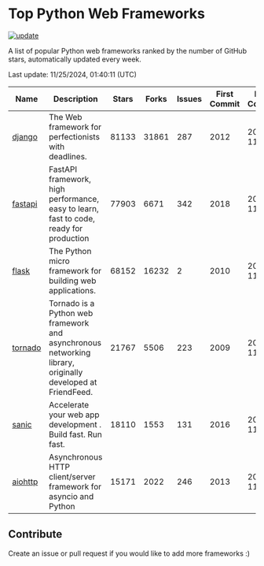 # Top Python Web Frameworks

[![update](https://github.com/sunnysid3up/python-web-frameworks/actions/workflows/update.yml/badge.svg)](https://github.com/sunnysid3up/python-web-frameworks/actions/workflows/update.yml)

A list of popular Python web frameworks ranked by the number of GitHub stars, automatically updated every week.

Last update: 11/25/2024, 01:40:11 (UTC)

| Name          | Description          | Stars                     | Forks          | Issues               | First Commit        | Last Commit         |
|---------------|----------------------|---------------------------|----------------|----------------------|---------------------|---------------------|
| [django](https://github.com/django/django) | The Web framework for perfectionists with deadlines. | 81133 | 31861 | 287 | 2012 | 2024-11-25 |
| [fastapi](https://github.com/fastapi/fastapi) | FastAPI framework, high performance, easy to learn, fast to code, ready for production | 77903 | 6671 | 342 | 2018 | 2024-11-24 |
| [flask](https://github.com/pallets/flask) | The Python micro framework for building web applications. | 68152 | 16232 | 2 | 2010 | 2024-11-25 |
| [tornado](https://github.com/tornadoweb/tornado) | Tornado is a Python web framework and asynchronous networking library, originally developed at FriendFeed. | 21767 | 5506 | 223 | 2009 | 2024-11-24 |
| [sanic](https://github.com/sanic-org/sanic) |  Accelerate your web app development . Build fast. Run fast. | 18110 | 1553 | 131 | 2016 | 2024-11-24 |
| [aiohttp](https://github.com/aio-libs/aiohttp) | Asynchronous HTTP client/server framework for asyncio and Python | 15171 | 2022 | 246 | 2013 | 2024-11-24 |

## Contribute 

Create an issue or pull request if you would like to add more frameworks :)